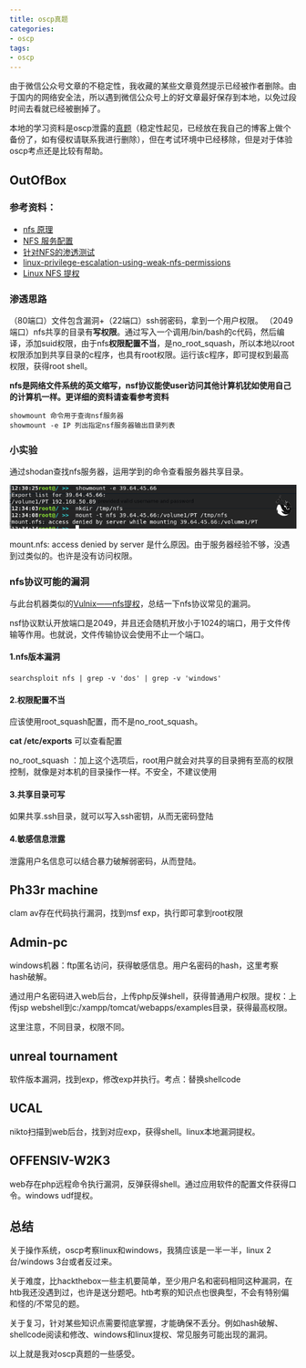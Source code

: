 ```yaml
---
title: oscp真题
categories:
- oscp
tags:
- oscp
---
```


由于微信公众号文章的不稳定性，我收藏的某些文章竟然提示已经被作者删除。由于国内的网络安全法，所以遇到微信公众号上的好文章最好保存到本地，以免过段时间去看就已经被删掉了。

本地的学习资料是oscp泄露的[真题](https://whale3070.github.io/reference/2019/12/03/OSCP%25E7%259C%259F%25E9%25A2%2598%25E6%25B3%2584%25E9%259C%25B2/)（稳定性起见，已经放在我自己的博客上做个备份了，如有侵权请联系我进行删除），但在考试环境中已经移除，但是对于体验oscp考点还是比较有帮助。

## **OutOfBox**

### 参考资料：
- [nfs 原理](https://www.cnblogs.com/me80/p/7464125.html)
- [NFS 服务配置](https://wiki.jikexueyuan.com/project/linux/nfs.html)
- [针对NFS的渗透测试](https://www.freebuf.com/articles/network/159468.html)
- [linux-privilege-escalation-using-weak-nfs-permissions](https://haiderm.com/linux-privilege-escalation-using-weak-nfs-permissions)
- [Linux NFS 提权](https://bbs.pediy.com/thread-222518.htm)

### 渗透思路
（80端口）文件包含漏洞+（22端口）ssh弱密码，拿到一个用户权限。
（2049端口）nfs共享的目录有**写权限**。通过写入一个调用/bin/bash的c代码，然后编译，添加suid权限，由于nfs**权限配置不当**，是no_root_squash，所以本地以root权限添加到共享目录的c程序，也具有root权限。运行该c程序，即可提权到最高权限，获得root shell。


**nfs是网络文件系统的英文缩写，nsf协议能使user访问其他计算机犹如使用自己的计算机一样。更详细的资料请查看参考资料**

```
showmount 命令用于查询nsf服务器
showmount -e IP 列出指定nsf服务器输出目录列表
```
### 小实验
通过shodan查找nfs服务器，运用学到的命令查看服务器共享目录。

![1](https://raw.githubusercontent.com/Whale3070/Whale3070.github.io/master/images/12-06-02/1.PNG)

mount.nfs: access denied by server 是什么原因。由于服务器经验不够，没遇到过类似的。也许是没有访问权限。

### nfs协议可能的漏洞
与此台机器类似的[Vulnix——nfs提权](https://whale3070.github.io/2017/12/04/Vulnix-nfs%E6%8F%90%E6%9D%83/)，总结一下nfs协议常见的漏洞。

nsf协议默认开放端口是2049，并且还会随机开放小于1024的端口，用于文件传输等作用。也就说，文件传输协议会使用不止一个端口。

#### 1.nfs版本漏洞
`searchsploit nfs | grep -v 'dos' | grep -v 'windows'`
#### 2.权限配置不当
应该使用root_squash配置，而不是no_root_squash。

**cat /etc/exports** 可以查看配置

no_root_squash ：加上这个选项后，root用户就会对共享的目录拥有至高的权限控制，就像是对本机的目录操作一样。不安全，不建议使用

#### 3.共享目录可写
如果共享.ssh目录，就可以写入ssh密钥，从而无密码登陆
#### 4.敏感信息泄露
泄露用户名信息可以结合暴力破解弱密码，从而登陆。

## **Ph33r machine**

clam av存在代码执行漏洞，找到msf exp，执行即可拿到root权限

## **Admin-pc**

windows机器：ftp匿名访问，获得敏感信息。用户名密码的hash，这里考察hash破解。

通过用户名密码进入web后台，上传php反弹shell，获得普通用户权限。提权：上传jsp webshell到c:/xampp/tomcat/webapps/examples目录，获得最高权限。

这里注意，不同目录，权限不同。

## **unreal tournament**

软件版本漏洞，找到exp，修改exp并执行。考点：替换shellcode

##  **UCAL**

nikto扫描到web后台，找到对应exp，获得shell。linux本地漏洞提权。

## **OFFENSIV-W2K3**

web存在php远程命令执行漏洞，反弹获得shell。通过应用软件的配置文件获得口令。windows udf提权。

## 总结
关于操作系统，oscp考察linux和windows，我猜应该是一半一半，linux 2台/windows 3台或者反过来。

关于难度，比hackthebox一些主机要简单，至少用户名和密码相同这种漏洞，在htb我还没遇到过，也许是送分题吧。htb考察的知识点也很典型，不会有特别偏和怪的/不常见的题。

关于复习，针对某些知识点需要彻底掌握，才能确保不丢分。例如hash破解、shellcode阅读和修改、windows和linux提权、常见服务可能出现的漏洞。

以上就是我对oscp真题的一些感受。

